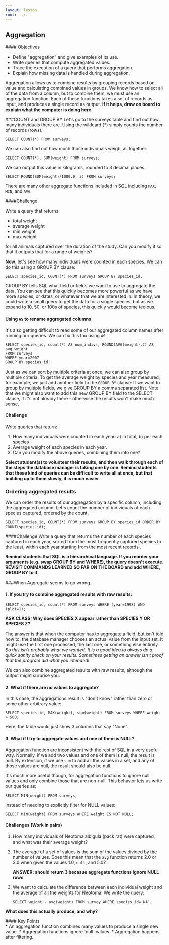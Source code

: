```yaml
---
layout: lesson
root: ../..
---
```


## Aggregation


<div class="objectives" markdown="1">
#### Objectives
</div>

*   Define "aggregation" and give examples of its use.
*   Write queries that compute aggregated values.
*   Trace the execution of a query that performs aggregation.
*   Explain how missing data is handled during aggregation.

Aggregation allows us to combine results by grouping records based on value and calculating combined values in groups. We know how to select all of the data from a column, but to combine them, we must use an aggregation function. Each of these functions takes a set of records as input, and produces a single record as output. 
**If it helps, draw on board to explain what the computer is doing here**

###COUNT and GROUP BY
Let's go to the surveys table and find out how many individuals there are. Using the wildcard (*) simply counts the number of records (rows).

<pre class="in"><code>SELECT COUNT(*) FROM surveys;</code></pre>

We can also find out how much those individuals weigh, all together:

<pre class="in"><code>SELECT COUNT(*), SUM(weight) FROM surveys;</code></pre>

We can output this value in kilograms, rounded to 3 decimal places:

<pre class="in"><code>SELECT ROUND(SUM(weight)/1000.0, 3) FROM surveys;</code></pre>

There are many other aggregate functions included in SQL including `MAX`, `MIN`, and `AVG`.

####Challenge
   
   Write a query that returns:
*  total weight
*  average weight
*  min weight
*  max weight

for all animals captured over the duration of the study. Can you modify it so that it outputs that for a range of weights?
   
**Now**, let's see how many individuals were counted in each species. We can do this using a GROUP BY clause:

<pre class="in"><code>SELECT species_id, COUNT(*) FROM surveys GROUP BY species_id;</code></pre>

GROUP BY tells SQL what field or fields we want to use to aggregate the data. You can see that this quickly becomes more powerful as we have more species, or dates, or whatever that we are interested in. In theory, we could write a small query to get the data for a single species, but as we expand to 10, 50, or 100s of species, this quickly would become tedious.

#### Using `AS` to rename aggregated columns
It's also getting difficult to read some of our aggregated column names after running our queries. We can fix this too using `AS`:

<pre class="in"><code>SELECT species_id, count(*) AS num_indivs, ROUND(AVG(weight),2) AS avg_weight
FROM surveys
WHERE year=2007
GROUP BY species_id;</code></pre>

Just as we can sort by multiple criteria at once, we can also group by multiple criteria. To get the average weight by species and year measured, for example, we just add another field to the `GROUP BY` clause:  If we want to group by multiple fields, we give GROUP BY a comma separated list. Note that we might also want to add this new GROUP BY field to the SELECT clause, if it's not already there - otherwise the results won't make much sense.

#### Challenge
Write queries that return:

   1. How many individuals were counted in each year: a) in total, b) per each species
   2. Average weight of each species in each year. 
   3. Can you modify the above queries, combining them into one?
  
**Select student(s) to volunteer their results, and then walk through each of the steps the database manager is taking one by one. Remind students that these kind of queries can be difficult to write all at once, but that building up to them slowly, it is much easier**
   
### Ordering aggregated results
We can order the results of our aggregation by a specific column, including the aggregated column. Let's count the number of individuals of each species captured, ordered by the count.

<pre class="in"><code>SELECT species_id, COUNT(*) FROM surveys GROUP BY species_id ORDER BY COUNT(species_id);</code></pre>

####Challenge
Write a query that returns the number of each species captured in each year, sorted from the most frequently captured species to the least, within each year starting from the most recent records .

**Remind students that SQL is a hierarchical language. If you reorder your arguments (e.g. swap GROUP BY and WHERE), the query doesn't execute. REVISIT COMMANDS LEARNED SO FAR ON THE BOARD and add WHERE, GROUP BY to it.**


###When Aggregate seems to go wrong...

#### 1. If you try to combine aggregated results with raw results:

<pre class="in"><code>SELECT species_id, count(*) FROM surveys WHERE (year=1998) AND (plot=1);</code></pre>

   **ASK CLASS: Why does SPECIES X appear rather than SPECIES Y OR SPECIES Z?**

The answer is that when the computer has to aggregate a field,
but isn't told how to,
the database manager chooses an actual value from the input set.
It might use the first one processed,
the last one,
or something else entirely. 
*So this isn't probably what we wanted. It is a good idea to always do a quick sanity check on your results. Sometimes getting an answer isn't proof that the program did what you intended!*

We can also combine aggregated results with raw results,
although the output might surprise you:

#### 2. What if there are no values to aggregate?

In this case, the aggregations result is "don't know" rather than zero or some other arbitrary value:

<pre class="in"><code>SELECT species_id, MAX(weight), sum(weight) FROM surveys WHERE weight > 500;</code></pre>
 
Here, the table would just show 3 columns that say "None".

#### 3. What if I try to aggregate values and one of them is NULL?

Aggregation function are inconsistent with the rest of SQL in a very useful way. 
Normally, if we add two values and one of them is null, the result is null.
By extension, if we use `sum` to add all the values in a set, and any of those values are null,
the result should also be null.

It's much more useful though, for aggregation functions to ignore null values and only combine those that are non-null.
This behavior lets us write our queries as:

<pre class="in"><code>SELECT MIN(weight) FROM surveys;</code></pre>

instead of needing to explicitly filter for NULL values:

<pre class="in"><code>SELECT MIN(weight) FROM surveys WHERE weight IS NOT NULL;</code></pre>

#### Challenges (Work in pairs)

1.  How many individuals of Neotoma albigula (pack rat) were captured,
    and what was their average weight?

2.  The average of a set of values is the sum of the values
    divided by the number of values.
    Does this mean that the `avg` function returns 2.0 or 3.0
    when given the values 1.0, `null`, and 5.0?
    
    **ANSWER: should return 3 becasue aggregate functions ignore NULL rows**

3.  We want to calculate the difference between
    each individual weight
    and the average of all the weights for Neotoma.
    We write the query:

    ~~~
    SELECT weight - avg(weight) FROM survey WHERE species_id='NA';
    ~~~

   **What does this actually produce, and why?**
    

<div class="keypoints" markdown="1">
#### Key Points
</div>
*   An aggregation function combines many values to produce a single new value.
*   Aggregation functions ignore `null` values.
*   Aggregation happens after filtering.
</div>
